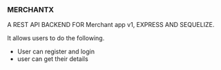 ### MERCHANTX

A REST API BACKEND  FOR Merchant app v1, EXPRESS AND SEQUELIZE.

 It allows users to do the following.


- User can register and login
- user can get their details



